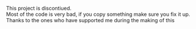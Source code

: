This project is discontiued.\
Most of the code is very bad, if you copy something make sure you fix it up.\
Thanks to the ones who have supported me during the making of this
